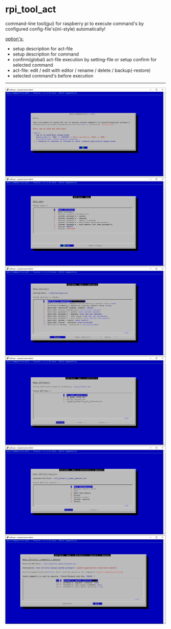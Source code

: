 # rpi_tool_act
command-line tool(gui) for raspberry pi to execute command's by configured config-file's(ini-style) automatically!

<u>option's:</u>
  - setup description for act-file
  - setup description for command
  - confirm(global) act-file execution by setting-file or setup confirm for selected command
  - act-file: edit / edit with editor / rename / delete / backup(-restore)
  - selected command's before execution
  
<hr>
<img src="/img/rpi_tool_act_pic01.jpg">
<img src="/img/rpi_tool_act_pic02.jpg">
<img src="/img/rpi_tool_act_pic03.jpg">
<img src="/img/rpi_tool_act_pic04.jpg">
<img src="/img/rpi_tool_act_pic05.jpg">
<img src="/img/rpi_tool_act_pic06.jpg">
